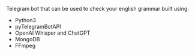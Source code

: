 Telegram bot that can be used to check your english grammar built using:
* Python3
* pyTelegramBotAPI
* OpenAI Whisper and ChatGPT
* MongoDB
* FFmpeg
